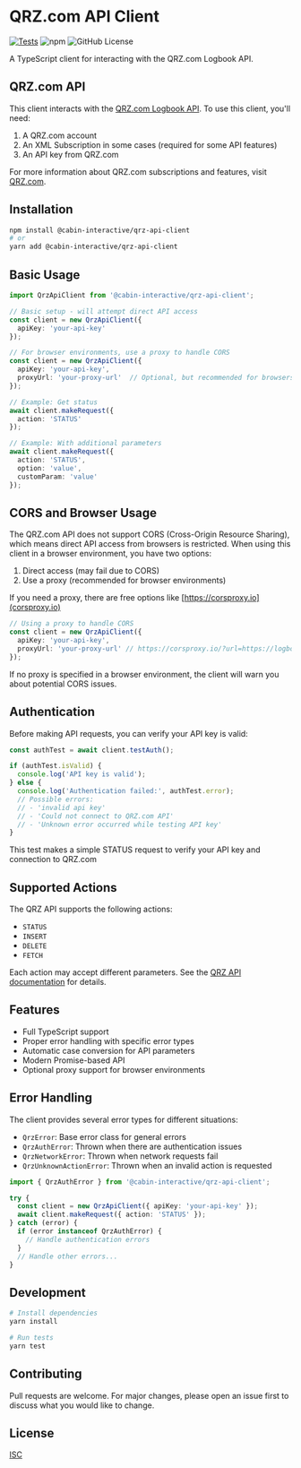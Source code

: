 # QRZ.com API Client

[![Tests](https://github.com/cabin-interactive/qrz-api-client/actions/workflows/test.yml/badge.svg)](https://github.com/cabin-interactive/qrz-api-client/actions)
![npm](https://img.shields.io/npm/v/@cabin-interactive/qrz-api-client)
![GitHub License](https://img.shields.io/github/license/cabin-interactive/qrz-api-client)

A TypeScript client for interacting with the QRZ.com Logbook API.

## QRZ.com API

This client interacts with the [QRZ.com Logbook API](https://www.qrz.com/docs/logbook/QRZLogbookAPI.html). To use this client, you'll need:

1. A QRZ.com account
2. An XML Subscription in some cases (required for some API features)
3. An API key from QRZ.com

For more information about QRZ.com subscriptions and features, visit [QRZ.com](https://www.qrz.com/).

## Installation

```bash
npm install @cabin-interactive/qrz-api-client
# or
yarn add @cabin-interactive/qrz-api-client
```

## Basic Usage

```typescript
import QrzApiClient from '@cabin-interactive/qrz-api-client';

// Basic setup - will attempt direct API access
const client = new QrzApiClient({
  apiKey: 'your-api-key'
});

// For browser environments, use a proxy to handle CORS
const client = new QrzApiClient({
  apiKey: 'your-api-key',
  proxyUrl: 'your-proxy-url'  // Optional, but recommended for browsers
});

// Example: Get status
await client.makeRequest({ 
  action: 'STATUS'
});

// Example: With additional parameters
await client.makeRequest({ 
  action: 'STATUS',
  option: 'value',
  customParam: 'value'
});
```

## CORS and Browser Usage
The QRZ.com API does not support CORS (Cross-Origin Resource Sharing), which means direct API access from browsers is restricted. When using this client in a browser environment, you have two options:

1. Direct access (may fail due to CORS)
2. Use a proxy (recommended for browser environments) 


If you need a proxy, there are free options like [https://corsproxy.io](corsproxy.io)

```typescript
// Using a proxy to handle CORS
const client = new QrzApiClient({
  apiKey: 'your-api-key',
  proxyUrl: 'your-proxy-url' // https://corsproxy.io/?url=https://logbook.qrz.com/api
});
```

If no proxy is specified in a browser environment, the client will warn you about potential CORS issues.

## Authentication
Before making API requests, you can verify your API key is valid:

```typescript
const authTest = await client.testAuth();

if (authTest.isValid) {
  console.log('API key is valid');
} else {
  console.log('Authentication failed:', authTest.error);
  // Possible errors:
  // - 'invalid api key'
  // - 'Could not connect to QRZ.com API'
  // - 'Unknown error occurred while testing API key'
}
```
This test makes a simple STATUS request to verify your API key and connection to QRZ.com

## Supported Actions

The QRZ API supports the following actions:
- `STATUS`
- `INSERT`
- `DELETE`
- `FETCH`

Each action may accept different parameters. See the [QRZ API documentation](https://www.qrz.com/docs/logbook/QRZLogbookAPI.html) for details.

## Features

- Full TypeScript support
- Proper error handling with specific error types
- Automatic case conversion for API parameters
- Modern Promise-based API
- Optional proxy support for browser environments

## Error Handling

The client provides several error types for different situations:

- `QrzError`: Base error class for general errors
- `QrzAuthError`: Thrown when there are authentication issues
- `QrzNetworkError`: Thrown when network requests fail
- `QrzUnknownActionError`: Thrown when an invalid action is requested

```typescript
import { QrzAuthError } from '@cabin-interactive/qrz-api-client';

try {
  const client = new QrzApiClient({ apiKey: 'your-api-key' });
  await client.makeRequest({ action: 'STATUS' });
} catch (error) {
  if (error instanceof QrzAuthError) {
    // Handle authentication errors
  }
  // Handle other errors...
}
```

## Development

```bash
# Install dependencies
yarn install

# Run tests
yarn test
```

## Contributing

Pull requests are welcome. For major changes, please open an issue first to discuss what you would like to change.

## License

[ISC](https://choosealicense.com/licenses/isc/)